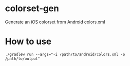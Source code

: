 # colorset-gen

Generate an iOS colorset from Android colors.xml

# How to use

```
./gradlew run --args="-i /path/to/android/colors.xml -o /path/to/output"
```
